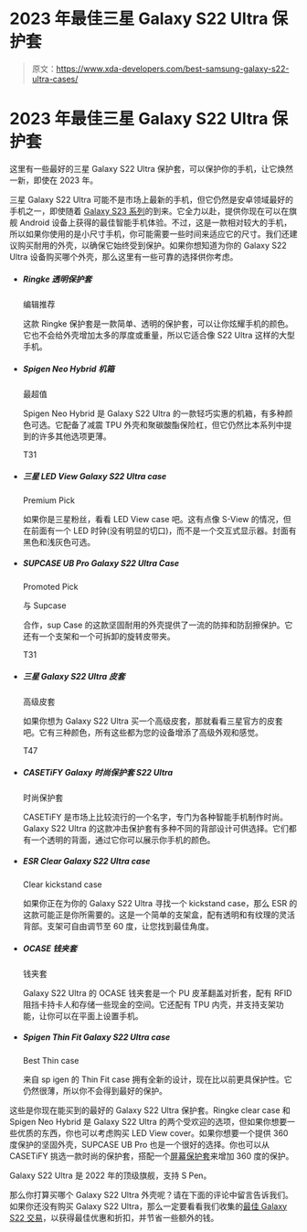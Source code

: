 # 2023 年最佳三星 Galaxy S22 Ultra 保护套

> 原文：<https://www.xda-developers.com/best-samsung-galaxy-s22-ultra-cases/>

# 2023 年最佳三星 Galaxy S22 Ultra 保护套

这里有一些最好的三星 Galaxy S22 Ultra 保护套，可以保护你的手机，让它焕然一新，即使在 2023 年。

三星 Galaxy S22 Ultra 可能不是市场上最新的手机，但它仍然是安卓领域最好的手机之一，即使随着 [Galaxy S23 系列](https://www.xda-developers.com/samsung-galaxy-s23/)的到来。它全力以赴，提供你现在可以在旗舰 Android 设备上获得的最佳智能手机体验。不过，这是一款相对较大的手机，所以如果你使用的是小尺寸手机，你可能需要一些时间来适应它的尺寸。我们还建议购买耐用的外壳，以确保它始终受到保护。如果你想知道为你的 Galaxy S22 Ultra 设备购买哪个外壳，那么这里有一些可靠的选择供你考虑。

*   ##### Ringke 透明保护套

    编辑推荐

    这款 Ringke 保护套是一款简单、透明的保护套，可以让你炫耀手机的颜色。它也不会给外壳增加太多的厚度或重量，所以它适合像 S22 Ultra 这样的大型手机。

*   ##### Spigen Neo Hybrid 机箱

    最超值

    Spigen Neo Hybrid 是 Galaxy S22 Ultra 的一款轻巧实惠的机箱，有多种颜色可选。它配备了减震 TPU 外壳和聚碳酸酯保险杠，但它仍然比本系列中提到的许多其他选项更薄。

    T31
*   ##### 三星 LED View Galaxy S22 Ultra case

    Premium Pick

    如果你是三星粉丝，看看 LED View case 吧。这有点像 S-View 的情况，但在前面有一个 LED 时钟(没有明显的切口)，而不是一个交互式显示器。封面有黑色和浅灰色可选。

*   ##### SUPCASE UB Pro Galaxy S22 Ultra Case

    Promoted Pick

    与 Supcase

    合作，sup Case 的这款坚固耐用的外壳提供了一流的防摔和防刮擦保护。它还有一个支架和一个可拆卸的旋转皮带夹。

    T31
*   ##### 三星 Galaxy S22 Ultra 皮套

    高级皮套

    如果你想为 Galaxy S22 Ultra 买一个高级皮套，那就看看三星官方的皮套吧。它有三种颜色，所有这些都为您的设备增添了高级外观和感觉。

    T47
*   ##### CASETiFY Galaxy 时尚保护套 S22 Ultra

    时尚保护套

    CASETiFY 是市场上比较流行的一个名字，专门为各种智能手机制作时尚。Galaxy S22 Ultra 的这款冲击保护套有多种不同的背部设计可供选择。它们都有一个透明的背面，通过它你可以展示你手机的颜色。

*   ##### ESR Clear Galaxy S22 Ultra case

    Clear kickstand case

    如果你正在为你的 Galaxy S22 Ultra 寻找一个 kickstand case，那么 ESR 的这款可能正是你所需要的。这是一个简单的支架盒，配有透明和有纹理的灵活背部。支架可自由调节至 60 度，让您找到最佳角度。

*   ##### OCASE 钱夹套

    钱夹套

    Galaxy S22 Ultra 的 OCASE 钱夹套是一个 PU 皮革翻盖对折套，配有 RFID 阻挡卡持卡人和存储一些现金的空间。它还配有 TPU 内壳，并支持支架功能，让你可以在平面上设置手机。

*   ##### Spigen Thin Fit Galaxy S22 Ultra case

    Best Thin case

    来自 sp igen 的 Thin Fit case 拥有全新的设计，现在比以前更具保护性。它仍然很薄，所以你不会得到最好的保护。

这些是你现在能买到的最好的 Galaxy S22 Ultra 保护套。Ringke clear case 和 Spigen Neo Hybrid 是 Galaxy S22 Ultra 的两个受欢迎的选项，但如果你想要一些优质的东西，你也可以考虑购买 LED View cover。如果你想要一个提供 360 度保护的坚固外壳，SUPCASE UB Pro 也是一个很好的选择。你也可以从 CASETiFY 挑选一款时尚的保护套，搭配一个[屏幕保护套](https://www.xda-developers.com/best-samsung-galaxy-s22-ultra-screen-protectors/)来增加 360 度的保护。

Galaxy S22 Ultra 是 2022 年的顶级旗舰，支持 S Pen。

那么你打算买哪个 Galaxy S22 Ultra 外壳呢？请在下面的评论中留言告诉我们。如果你还没有购买 Galaxy S22 Ultra，那么一定要看看我们收集的[最佳 Galaxy S22 交易](https://www.xda-developers.com/best-samsung-galaxy-s22-deals/)，以获得最佳优惠和折扣，并节省一些额外的钱。